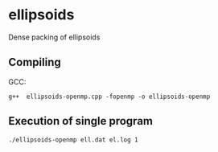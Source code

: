 # ellipsoids
Dense packing of ellipsoids

## Compiling

GCC:

```
g++  ellipsoids-openmp.cpp -fopenmp -o ellipsoids-openmp
```

## Execution of single program

```
./ellipsoids-openmp ell.dat el.log 1
```
